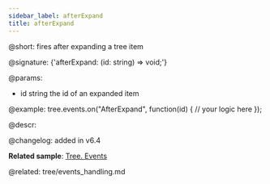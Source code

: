 ```yaml
---
sidebar_label: afterExpand
title: afterExpand
---          
```


@short: fires after expanding a tree item

@signature: {'afterExpand: (id: string) => void;'}

@params:
- id    string      the id of an expanded item

@example:
tree.events.on("AfterExpand", function(id) {
    // your logic here
});


@descr:

@changelog: added in v6.4

**Related sample**: [Tree. Events](https://snippet.dhtmlx.com/vux1ye9g)

@related: tree/events_handling.md
